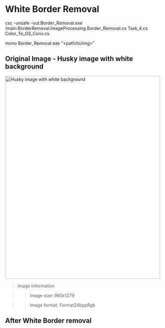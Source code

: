 # White Border Removal

csc -unsafe -out:Border_Removal.exe /main:BorderRemoval.ImageProcessing Border_Removal.cs Task_4.cs Color_To_GS_Conv.cs

mono Border_Removal.exe "<path/to/img>"

## Original Image - Husky image with white background

<img src="https://github.com/Rashid12Kandah/Training_Assignment_8/blob/main/husky.jpeg" alt="Husky image with white background" height="652" width="500">

>Image Information

>>Image size: 980x1279

>>Image format: Format24bppRgb

## After White Border removal

